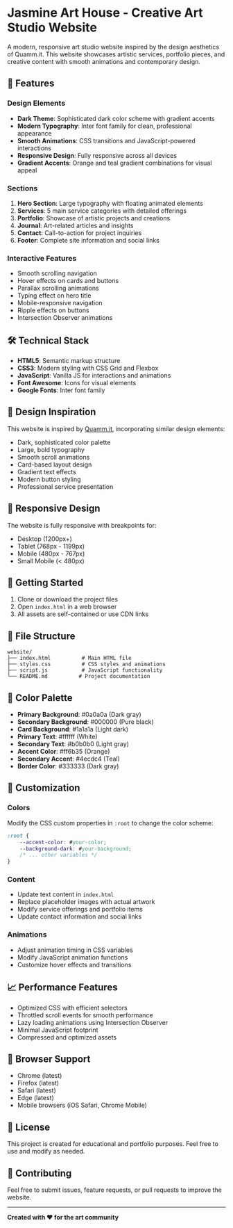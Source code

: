 # Jasmine Art House - Creative Art Studio Website

A modern, responsive art studio website inspired by the design aesthetics of Quamm.it. This website showcases artistic services, portfolio pieces, and creative content with smooth animations and contemporary design.

## 🎨 Features

### Design Elements
- **Dark Theme**: Sophisticated dark color scheme with gradient accents
- **Modern Typography**: Inter font family for clean, professional appearance
- **Smooth Animations**: CSS transitions and JavaScript-powered interactions
- **Responsive Design**: Fully responsive across all devices
- **Gradient Accents**: Orange and teal gradient combinations for visual appeal

### Sections
1. **Hero Section**: Large typography with floating animated elements
2. **Services**: 5 main service categories with detailed offerings
3. **Portfolio**: Showcase of artistic projects and creations
4. **Journal**: Art-related articles and insights
5. **Contact**: Call-to-action for project inquiries
6. **Footer**: Complete site information and social links

### Interactive Features
- Smooth scrolling navigation
- Hover effects on cards and buttons
- Parallax scrolling animations
- Typing effect on hero title
- Mobile-responsive navigation
- Ripple effects on buttons
- Intersection Observer animations

## 🛠️ Technical Stack

- **HTML5**: Semantic markup structure
- **CSS3**: Modern styling with CSS Grid and Flexbox
- **JavaScript**: Vanilla JS for interactions and animations
- **Font Awesome**: Icons for visual elements
- **Google Fonts**: Inter font family

## 🎯 Design Inspiration

This website is inspired by [Quamm.it](https://www.quamm.it/), incorporating similar design elements:

- Dark, sophisticated color palette
- Large, bold typography
- Smooth scroll animations
- Card-based layout design
- Gradient text effects
- Modern button styling
- Professional service presentation

## 📱 Responsive Design

The website is fully responsive with breakpoints for:
- Desktop (1200px+)
- Tablet (768px - 1199px)
- Mobile (480px - 767px)
- Small Mobile (< 480px)

## 🚀 Getting Started

1. Clone or download the project files
2. Open `index.html` in a web browser
3. All assets are self-contained or use CDN links

## 📁 File Structure

```
website/
├── index.html          # Main HTML file
├── styles.css          # CSS styles and animations
├── script.js           # JavaScript functionality
└── README.md          # Project documentation
```

## 🎨 Color Palette

- **Primary Background**: #0a0a0a (Dark gray)
- **Secondary Background**: #000000 (Pure black)
- **Card Background**: #1a1a1a (Light dark)
- **Primary Text**: #ffffff (White)
- **Secondary Text**: #b0b0b0 (Light gray)
- **Accent Color**: #ff6b35 (Orange)
- **Secondary Accent**: #4ecdc4 (Teal)
- **Border Color**: #333333 (Dark gray)

## 🔧 Customization

### Colors
Modify the CSS custom properties in `:root` to change the color scheme:

```css
:root {
    --accent-color: #your-color;
    --background-dark: #your-background;
    /* ... other variables */
}
```

### Content
- Update text content in `index.html`
- Replace placeholder images with actual artwork
- Modify service offerings and portfolio items
- Update contact information and social links

### Animations
- Adjust animation timing in CSS variables
- Modify JavaScript animation functions
- Customize hover effects and transitions

## 📈 Performance Features

- Optimized CSS with efficient selectors
- Throttled scroll events for smooth performance
- Lazy loading animations using Intersection Observer
- Minimal JavaScript footprint
- Compressed and optimized assets

## 🌟 Browser Support

- Chrome (latest)
- Firefox (latest)
- Safari (latest)
- Edge (latest)
- Mobile browsers (iOS Safari, Chrome Mobile)

## 📄 License

This project is created for educational and portfolio purposes. Feel free to use and modify as needed.

## 🤝 Contributing

Feel free to submit issues, feature requests, or pull requests to improve the website.

---

**Created with ❤️ for the art community** 